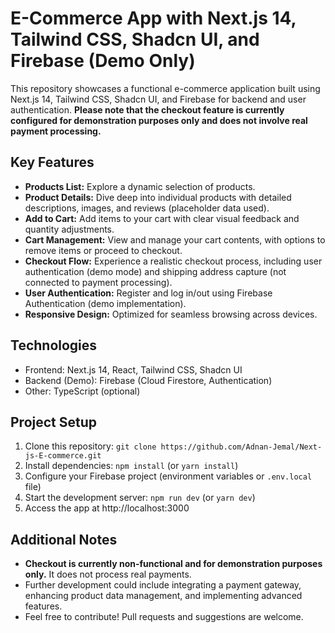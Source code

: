 # E-Commerce App with Next.js 14, Tailwind CSS, Shadcn UI, and Firebase (Demo Only)


This repository showcases a functional e-commerce application built using Next.js 14, Tailwind CSS, Shadcn UI, and Firebase for backend and user authentication. **Please note that the checkout feature is currently configured for demonstration purposes only and does not involve real payment processing.**

## Key Features

* **Products List:** Explore a dynamic selection of products.
* **Product Details:** Dive deep into individual products with detailed descriptions, images, and reviews (placeholder data used).
* **Add to Cart:** Add items to your cart with clear visual feedback and quantity adjustments.
* **Cart Management:** View and manage your cart contents, with options to remove items or proceed to checkout.
* **Checkout Flow:** Experience a realistic checkout process, including user authentication (demo mode) and shipping address capture (not connected to payment processing).
* **User Authentication:** Register and log in/out using Firebase Authentication (demo implementation).
* **Responsive Design:** Optimized for seamless browsing across devices.

## Technologies

- Frontend: Next.js 14, React, Tailwind CSS, Shadcn UI
- Backend (Demo): Firebase (Cloud Firestore, Authentication)
- Other: TypeScript (optional)

## Project Setup

1. Clone this repository: `git clone https://github.com/Adnan-Jemal/Next-js-E-commerce.git`
2. Install dependencies: `npm install` (or `yarn install`)
3. Configure your Firebase project (environment variables or `.env.local` file)
4. Start the development server: `npm run dev` (or `yarn dev`)
5. Access the app at http://localhost:3000

## Additional Notes

- **Checkout is currently non-functional and for demonstration purposes only.** It does not process real payments.
- Further development could include integrating a payment gateway, enhancing product data management, and implementing advanced features.
- Feel free to contribute! Pull requests and suggestions are welcome.
